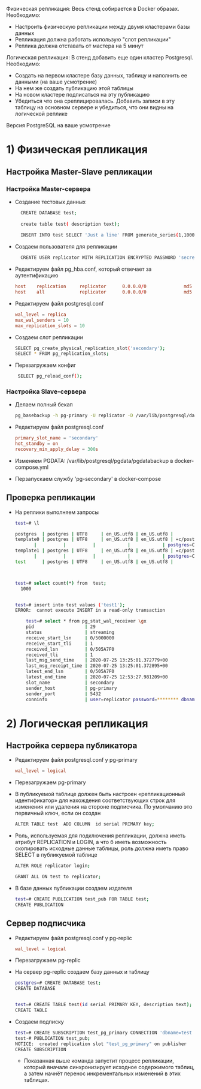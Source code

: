 
Физическая репликация:
Весь стенд собирается в Docker образах. Необходимо:
- Настроить физическую репликации между двумя кластерами базы данных
- Репликация должна работать использую "слот репликации"
- Реплика должна отставать от мастера на 5 минут

Логическая репликация:
В стенд добавить еще один кластер Postgresql. Необходимо:
- Создать на первом кластере базу данных, таблицу и наполнить ее данными (на ваше усмотрение)
- На нем же создать публикацию этой таблицы
- На новом кластере подписаться на эту публикацию
- Убедиться что она среплицировалась. Добавить записи в эту таблицу на основном сервере и убедиться, что они видны на логической реплике

Версия PostgreSQL на ваше усмотрение


# 1) Физическая репликация

## Настройка Master-Slave репликации
### Настройка Master-сервера 
 
 - Создание тестовых данных
     ```sh
       CREATE DATABASE test;
       
       create table test( description text);
       
       INSERT INTO test SELECT 'Just a line' FROM generate_series(1,1000);
      ```

- Создаем пользователя для репликации
  ```sh
    CREATE USER replicator WITH REPLICATION ENCRYPTED PASSWORD 'secret';
  ```

- Редактируем файл pg_hba.conf, который отвечает за аутентификацию

    ```pg_hba.conf
    host    replication     replicator      0.0.0.0/0              md5
    host    all             replicator      0.0.0.0/0              md5
  
    ```
- Редактируем файл postgresql.conf

     ```postgresql.conf
    wal_level = replica
    max_wal_senders = 10
    max_replication_slots = 10
    ```

- Создаем слот репликации

    ```sh
    SELECT pg_create_physical_replication_slot('secondary');
    SELECT * FROM pg_replication_slots;
  ```
  
 - Перезагружаем конфиг
   ```sh
    SELECT pg_reload_conf();
    ```
  
### Настройка Slave-сервера
  
  - Делаем полный бекап 
      ```sh
      pg_basebackup -h pg-primary -U replicator -D /var/lib/postgresql/data -Fp -Xs -P -R
       ```
 - Редактируем файл postgresql.conf
    
     ```postgresql.conf
    primary_slot_name = 'secondary'
    hot_standby = on
    recovery_min_apply_delay = 300s
    ```

- Изменяем  PGDATA: /var/lib/postgresql/pgdata/pgdatabackup в docker-compose.yml

- Перзапускаем службу 'pg-secondary' в docker-compose

## Проверка репликации

- На реплики выполняем запросы
    ```sh
    test=# \l
    
    postgres  | postgres | UTF8     | en_US.utf8 | en_US.utf8 | 
    template0 | postgres | UTF8     | en_US.utf8 | en_US.utf8 | =c/postgres          +
           |          |          |            |            | postgres=CTc/postgres
    template1 | postgres | UTF8     | en_US.utf8 | en_US.utf8 | =c/postgres          +
           |          |          |            |            | postgres=CTc/postgres
    test      | postgres | UTF8     | en_US.utf8 | en_US.utf8 | 
    
    
    
    test=# select count(*) from  test;
      1000
    
    
    test=# insert into test values ('test1');
    ERROR:  cannot execute INSERT in a read-only transaction
    ```

    ```sh
        test=# select * from pg_stat_wal_receiver \gx
        pid                   | 29
        status                | streaming
        receive_start_lsn     | 0/5000000
        receive_start_tli     | 1
        received_lsn          | 0/505A7F0
        received_tli          | 1
        last_msg_send_time    | 2020-07-25 13:25:01.372779+00
        last_msg_receipt_time | 2020-07-25 13:25:01.372895+00
        latest_end_lsn        | 0/505A7F0
        latest_end_time       | 2020-07-25 12:53:27.981209+00
        slot_name             | secondary
        sender_host           | pg-primary
        sender_port           | 5432
        conninfo              | user=replicator password=******** dbname=replication host=pg-primary port=5432 fallback_application_name=walreceiver sslmode=prefer sslcompression=0 gssencmode=prefer krbsrvname=postgres target_session_attrs=any
    ```
  
 # 2) Логическая репликация
  
  
 ## Настройка сервера публикатора
  
  - Редактируем файл postgresql.conf у pg-primary
        
     ```postgresql.conf
     wal_level = logical
      ```
 - Перезагружаем pg-primary
 
 - В публикуемой таблице должен быть настроен «репликационный идентификатор» 
 для нахождения соответствующих строк для изменения или удаления на стороне подписчика.
  По умолчанию это первичный ключ, если он создан
 
     ```sh
    ALTER TABLE test  ADD COLUMN  id serial PRIMARY key;
     ```
   
  - Роль, используемая для подключения репликации, должна иметь атрибут REPLICATION и LOGIN, 
  а что б  иметь возможность скопировать исходные данные таблицы, роль должна иметь право SELECT в публикуемой таблице
  
      ```sh
      ALTER ROLE replicator login;
    
      GRANT ALL ON test to replicator;
    ```
    
 -  В базе данных публикации создаем издателя
     ```sh
     test=# CREATE PUBLICATION test_pub FOR TABLE test;
     CREATE PUBLICATION
     ```
## Сервер подписчика

  - Редактируем файл postgresql.conf у pg-replic
        
     ```postgresql.conf
     wal_level = logical
      ```
 - Перезагружаем pg-replic

  - На сервер pg-replic создаем базу данных и таблицу
    
     ```sh
    postgres=# CREATE DATABASE test;
    CREATE DATABASE
    
    
    test=# CREATE TABLE test(id serial PRIMARY KEY, description text);
    CREATE TABLE
    ```
  
  - Создаем подписку
  
      ```sh
      test=# CREATE SUBSCRIPTION test_pg_primary CONNECTION 'dbname=test host=''pg-primary'' port=5432 user=replicator password=secret' 
      test-# PUBLICATION test_pub;
      NOTICE:  created replication slot "test_pg_primary" on publisher
      CREATE SUBSCRIPTION
     ```
    - Показанная выше команда запустит процесс репликации, который вначале синхронизирует исходное содержимого таблиц, а затем начнёт перенос инкрементальных изменений в этих таблицах.
